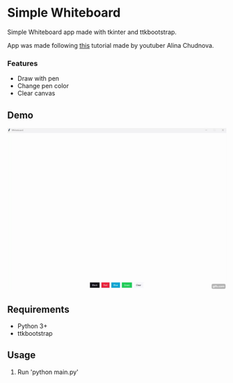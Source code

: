 # Simple Whiteboard

Simple Whiteboard app made with tkinter and ttkbootstrap.

App was made following [this](https://www.youtube.com/watch?v=EEL5Th9C3wo&t=1s&ab_channel=AlinaChudnova) tutorial made by youtuber Alina Chudnova.

### Features

- Draw with pen
- Change pen color
- Clear canvas

## Demo

![Demo](./demo.gif)

## Requirements
- Python 3+
- ttkbootstrap

## Usage

1. Run 'python main.py'
